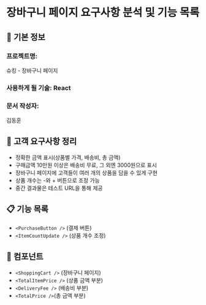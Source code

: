 # 장바구니 페이지 요구사항 분석 및 기능 목록

## 📌 기본 정보
### 프로젝트명: 
슈킹 - 장바구니 페이지

### 사용하게 될 기술: React

### 문서 작성자: 
김동훈

## 📝 고객 요구사항 정리
- 정확한 금액 표시(상품별 가격, 배송비, 총 금액)
- 구매금액 10만원 이상은 배송비 무료, 그 외엔 3000원으로 표시
- 장바구니 페이지에 고객들이 여러 개의 상품을 담을 수 있게 구현
- 상품 개수는 -와 + 버튼으로 조정 가능
- 중간 결과물은 테스트 URL을 통해 제공

## 📋 기능 목록
- `<PurchaseButton />` (결제 버튼)
- `<ItemCountUpdate />` (상품 개수 조정)

## 📄 컴포넌트
- `<ShoppingCart />` (장바구니 페이지)
- `<TotalItemPrice />` (상품 금액 부분)
- `<DeliveryFee />` (배송비 부분)
- `<TotalPrice />`(총 금액 부분)
